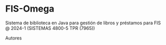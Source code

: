 # FIS-Omega
Sistema de biblioteca en Java para gestión de libros y préstamos para FIS @ 2024-1 (SISTEMAS 4800-5 TPR (7965))

Autores